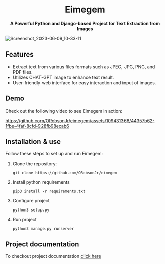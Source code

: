 <h1 align="center">
  <br>
  Eimegem
  <br>
</h1>

<p align="center">
  <strong>A Powerful Python and Django-based Project for Text Extraction from Images</strong>
</p>

  ![Screenshot_2023-06-09_10-33-11](https://github.com/ORobsonJr/eimegem/assets/109431368/1f8155cb-c69a-4b3f-a7f6-e91fb060efa8)

## Features

- Extract text from various files formats such as JPEG, JPG, PNG, and PDF files.
- Utilizes CHAT-GPT image to enhance text result.
- User-friendly web interface for easy interaction and input of images.

## Demo

Check out the following video to see Eimegem in action:

https://github.com/ORobsonJr/eimegem/assets/109431368/44357b62-1fbe-4faf-8cfd-928fb98ecab6


## Installation & use

Follow these steps to set up and run Eimegem:

1. Clone the repository:

   ```
   git clone https://github.com/ORobsonJr/eimegem
   ```
  
2. Install python requirements

    ```
    pip3 install -r requirements.txt
    ```

3. Configure project 
    ```
    python3 setup.py
    ```
4. Run project
    ```
    python3 manage.py runserver
    ```
## Project documentation 
To checkout project documentation [click here](DEVELOPER.md)
